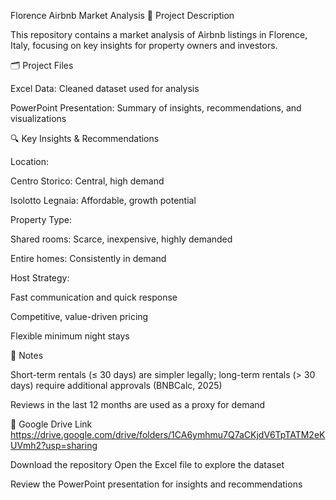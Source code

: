 Florence Airbnb Market Analysis
📄 Project Description

This repository contains a market analysis of Airbnb listings in Florence, Italy, focusing on key insights for property owners and investors.

🗂️ Project Files

Excel Data: Cleaned dataset used for analysis

PowerPoint Presentation: Summary of insights, recommendations, and visualizations

🔍 Key Insights & Recommendations

Location:

Centro Storico: Central, high demand

Isolotto Legnaia: Affordable, growth potential

Property Type:

Shared rooms: Scarce, inexpensive, highly demanded

Entire homes: Consistently in demand

Host Strategy:

Fast communication and quick response

Competitive, value-driven pricing

Flexible minimum night stays

📌 Notes

Short-term rentals (≤ 30 days) are simpler legally; long-term rentals (> 30 days) require additional approvals (BNBCalc, 2025)

Reviews in the last 12 months are used as a proxy for demand

📂 Google Drive Link
https://drive.google.com/drive/folders/1CA6ymhmu7Q7aCKjdV6TpTATM2eKUVmh2?usp=sharing

Download the repository
Open the Excel file to explore the dataset

Review the PowerPoint presentation for insights and recommendations
